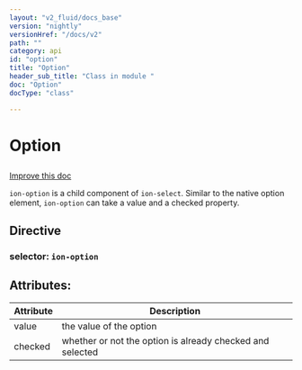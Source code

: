```yaml
---
layout: "v2_fluid/docs_base"
version: "nightly"
versionHref: "/docs/v2"
path: ""
category: api
id: "option"
title: "Option"
header_sub_title: "Class in module "
doc: "Option"
docType: "class"

---
```










<h1 class="api-title">


Option






</h1>

<a class="improve-v2-docs" href='http://github.com/driftyco/ionic/edit/2.0/ionic/components/option/option.ts#L2'>
Improve this doc
</a>






<p><code>ion-option</code> is a child component of <code>ion-select</code>. Similar to the native option element, <code>ion-option</code> can take a value and a checked property.</p>


<h2>Directive</h2>
<h3>selector: <code>ion-option</code></h3>
<!-- @usage tag -->


<!-- @property tags -->

<h2>Attributes:</h2>
<table class="table" style="margin:0;">
<thead>
<tr>
<th>Attribute</th>









<th>Description</th>
</tr>
</thead>
<tbody>

<tr>
<td>
value
</td>



<td>
the value of the option
</td>
</tr>

<tr>
<td>
checked
</td>



<td>
whether or not the option is already checked and selected


</td>
</tr>

</tbody>
</table>


<!-- methods on the class --><!-- related link --><!-- end content block -->


<!-- end body block -->

